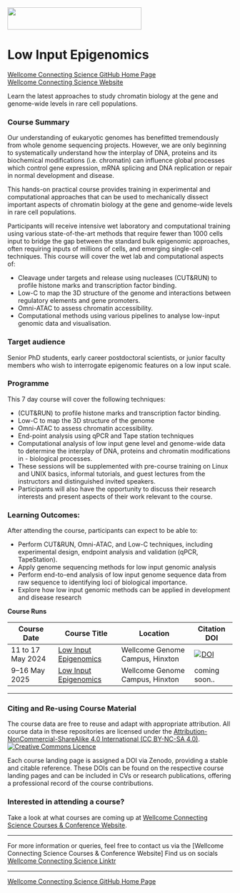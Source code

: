 <img src="https://coursesandconferences.wellcomeconnectingscience.org/wp-content/themes/wcc_courses_and_conferences/dist/assets/svg/logo.svg" width="300" height="50"> 

# Low Input Epigenomics

[Wellcome Connecting Science GitHub Home Page](https://github.com/WCSCourses) <br /> 
[Wellcome Connecting Science Website](https://coursesandconferences.wellcomeconnectingscience.org/)

Learn the latest approaches to study chromatin biology at the gene and genome-wide levels in rare cell populations.

### Course Summary 
Our understanding of eukaryotic genomes has benefitted tremendously from whole genome sequencing projects. However, we are only beginning to systematically understand how the interplay of DNA, proteins and its biochemical modifications (i.e. chromatin) can influence global processes which control gene expression, mRNA splicing and DNA replication or repair in normal development and disease.

This hands-on practical course provides training in experimental and computational approaches that can be used to mechanically dissect important aspects of chromatin biology at the gene and genome-wide levels in rare cell populations.

Participants will receive intensive wet laboratory and computational training using various state-of-the-art methods that require fewer than 1000 cells input to bridge the gap between the standard bulk epigenomic approaches, often requiring inputs of millions of cells, and emerging single-cell techniques. This course will cover the wet lab and computational aspects of:

- Cleavage under targets and release using nucleases (CUT&RUN) to profile histone marks and transcription factor binding.
- Low-C to map the 3D structure of the genome and interactions between regulatory elements and gene promoters.
- Omni-ATAC to assess chromatin accessibility.
- Computational methods using various pipelines to analyse low-input genomic data and visualisation.

### Target audience

Senior PhD students, early career postdoctoral scientists, or junior faculty members who wish to interrogate epigenomic features on a low input scale.

### Programme
This 7 day course will cover the following techniques:

- (CUT&RUN) to profile histone marks and transcription factor binding.
- Low-C to map the 3D structure of the genome
- Omni-ATAC to assess chromatin accessibility.
- End-point analysis using qPCR and Tape station techniques
- Computational analysis of low input gene level and genome-wide data to determine the interplay of DNA, proteins and chromatin modifications in - biological processes. 
- These sessions will be supplemented with pre-course training on Linux and UNIX basics, informal tutorials, and guest lectures from the instructors and distinguished invited speakers.
- Participants will also have the opportunity to discuss their research interests and present aspects of their work relevant to the course.

### Learning Outcomes:

After attending the course, participants can expect to be able to:

- Perform CUT&RUN, Omni-ATAC, and Low-C techniques, including experimental design, endpoint analysis and validation (qPCR, TapeStation).
- Apply genome sequencing methods for low input genomic analysis
- Perform end-to-end analysis of low input genome sequence data from raw sequence to identifying loci of biological importance.
- Explore how low input genomic methods can be applied in development and disease research

**Course Runs**      

| Course Date | Course Title | Location |Citation DOI |
|-------------|--------------|----------|-------------|
| 11 to 17 May 2024 | [Low Input Epigenomics](https://github.com/WCSCourses/Low_Input_Epigenomics) | Wellcome Genome Campus, Hinxton | [![DOI](https://zenodo.org/badge/693668431.svg)](https://doi.org/10.5281/zenodo.14038060) |
| 9–16 May 2025 | [Low Input Epigenomics](https://github.com/WCSCourses/Low_Input_Epigenomics_2025) | Wellcome Genome Campus, Hinxton | coming soon.. |

******

### Citing and Re-using Course Material

The course data are free to reuse and adapt with appropriate attribution. All course data in these repositories are licensed under the <a rel="license" href="https://creativecommons.org/licenses/by-nc-sa/4.0/">Attribution-NonCommercial-ShareAlike 4.0 International (CC BY-NC-SA 4.0)</a>. <a rel="license" href="http://creativecommons.org/licenses/by/4.0/"><img alt="Creative Commons Licence" style="border-width:0" src="https://i.creativecommons.org/l/by-nc-sa/4.0/88x31.png" /></a><br /> 

Each course landing page is assigned a DOI via Zenodo, providing a stable and citable reference. These DOIs can be found on the respective course landing pages and can be included in CVs or research publications, offering a professional record of the course contributions.

### Interested in attending a course?

Take a look at what courses are coming up at [Wellcome Connecting Science Courses & Conference Website](https://coursesandconferences.wellcomeconnectingscience.org/our-events/).

---

For more information or queries, feel free to contact us via the [Wellcome Connecting Science Courses & Conference Website]
Find us on socials [Wellcome Connecting Science Linktr](https://linktr.ee/eventswcs)

---

[Wellcome Connecting Science GitHub Home Page](https://github.com/WCSCourses) 
